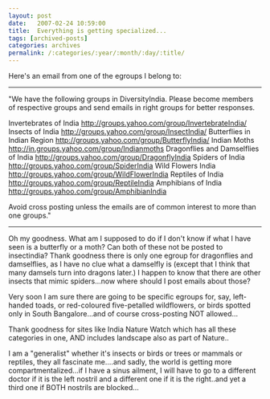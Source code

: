 ```yaml
---
layout: post
date:	2007-02-24 10:59:00
title:  Everything is getting specialized...
tags: [archived-posts]
categories: archives
permalink: /:categories/:year/:month/:day/:title/
---
```

Here's an email from one of the egroups I belong to:


**************************************

"We have the following groups in DiversityIndia. Please become members of respective groups and send emails in right groups for better responses. 

Invertebrates of India http://groups.yahoo.com/group/InvertebrateIndia/
Insects of India http://groups.yahoo.com/group/InsectIndia/
Butterflies in Indian Region http://groups.yahoo.com/group/ButterflyIndia/
Indian Moths http://in.groups.yahoo.com/group/Indianmoths
Dragonflies and Damselflies of India http://groups.yahoo.com/group/DragonflyIndia
Spiders of India http://groups.yahoo.com/group/SpiderIndia
Wild Flowers India http://groups.yahoo.com/group/WildFlowerIndia
Reptiles of India http://groups.yahoo.com/group/ReptileIndia
Amphibians of India http://groups.yahoo.com/group/AmphibianIndia

Avoid cross posting unless the emails are of common interest to more than one groups."

***************************************

Oh my goodness. What am I supposed to do if I don't know if what I have seen is a butterfly or a moth? Can both of these not be posted to insectindia? Thank goodness there is only one egroup for dragonflies and damselflies, as I have no clue what a damselfly is (except that I think that many damsels turn into dragons later.) I happen to know that there are other insects that mimic spiders...now where should I post emails about those?

Very soon I am sure there are going to be specific egroups for, say, left-handed toads, or red-coloured five-petalled wildflowers, or birds spotted only in South Bangalore...and of course cross-posting NOT allowed...

Thank goodness for sites like India Nature Watch which has all these categories in one, AND includes landscape also as part of Nature..

I am a "generalist" whether it's insects or birds or trees or mammals or reptiles, they all fascinate me....and sadly, the world is getting more compartmentalized...if I have a sinus ailment, I will have to go to a different doctor if it is the left nostril and a different one if it is the right..and yet a third one if BOTH nostrils are blocked...
